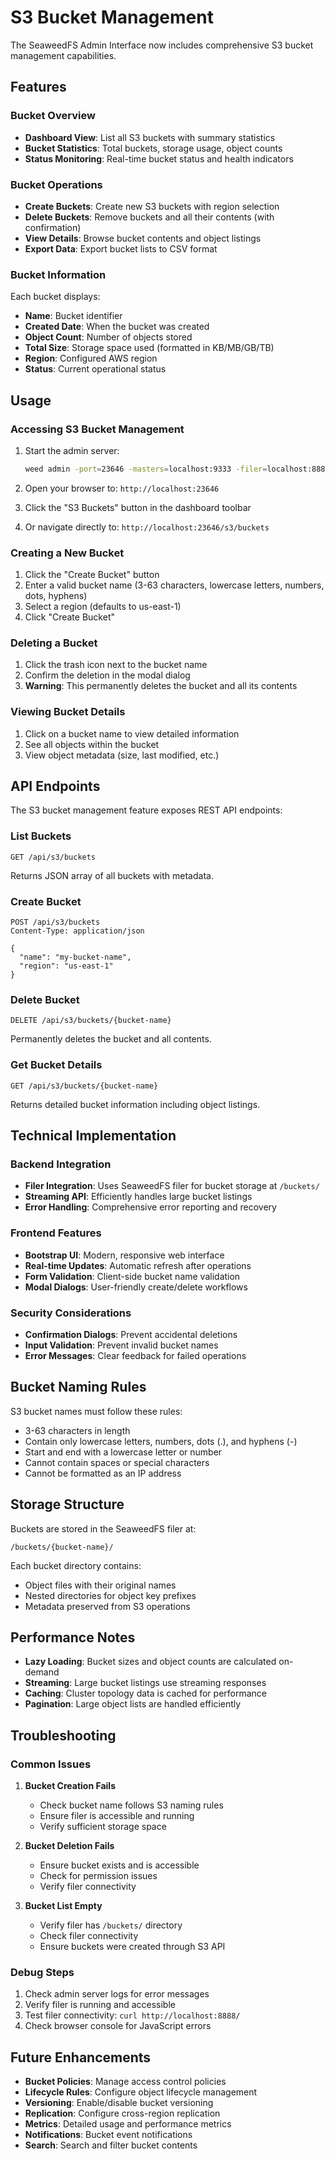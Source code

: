 # S3 Bucket Management

The SeaweedFS Admin Interface now includes comprehensive S3 bucket management capabilities.

## Features

### Bucket Overview
- **Dashboard View**: List all S3 buckets with summary statistics
- **Bucket Statistics**: Total buckets, storage usage, object counts
- **Status Monitoring**: Real-time bucket status and health indicators

### Bucket Operations
- **Create Buckets**: Create new S3 buckets with region selection
- **Delete Buckets**: Remove buckets and all their contents (with confirmation)
- **View Details**: Browse bucket contents and object listings
- **Export Data**: Export bucket lists to CSV format

### Bucket Information
Each bucket displays:
- **Name**: Bucket identifier
- **Created Date**: When the bucket was created
- **Object Count**: Number of objects stored
- **Total Size**: Storage space used (formatted in KB/MB/GB/TB)
- **Region**: Configured AWS region
- **Status**: Current operational status

## Usage

### Accessing S3 Bucket Management

1. Start the admin server:
   ```bash
   weed admin -port=23646 -masters=localhost:9333 -filer=localhost:8888
   ```

2. Open your browser to: `http://localhost:23646`

3. Click the "S3 Buckets" button in the dashboard toolbar

4. Or navigate directly to: `http://localhost:23646/s3/buckets`

### Creating a New Bucket

1. Click the "Create Bucket" button
2. Enter a valid bucket name (3-63 characters, lowercase letters, numbers, dots, hyphens)
3. Select a region (defaults to us-east-1)
4. Click "Create Bucket"

### Deleting a Bucket

1. Click the trash icon next to the bucket name
2. Confirm the deletion in the modal dialog
3. **Warning**: This permanently deletes the bucket and all its contents

### Viewing Bucket Details

1. Click on a bucket name to view detailed information
2. See all objects within the bucket
3. View object metadata (size, last modified, etc.)

## API Endpoints

The S3 bucket management feature exposes REST API endpoints:

### List Buckets
```
GET /api/s3/buckets
```
Returns JSON array of all buckets with metadata.

### Create Bucket
```
POST /api/s3/buckets
Content-Type: application/json

{
  "name": "my-bucket-name",
  "region": "us-east-1"
}
```

### Delete Bucket
```
DELETE /api/s3/buckets/{bucket-name}
```
Permanently deletes the bucket and all contents.

### Get Bucket Details
```
GET /api/s3/buckets/{bucket-name}
```
Returns detailed bucket information including object listings.

## Technical Implementation

### Backend Integration
- **Filer Integration**: Uses SeaweedFS filer for bucket storage at `/buckets/`
- **Streaming API**: Efficiently handles large bucket listings
- **Error Handling**: Comprehensive error reporting and recovery

### Frontend Features
- **Bootstrap UI**: Modern, responsive web interface
- **Real-time Updates**: Automatic refresh after operations
- **Form Validation**: Client-side bucket name validation
- **Modal Dialogs**: User-friendly create/delete workflows

### Security Considerations
- **Confirmation Dialogs**: Prevent accidental deletions
- **Input Validation**: Prevent invalid bucket names
- **Error Messages**: Clear feedback for failed operations

## Bucket Naming Rules

S3 bucket names must follow these rules:
- 3-63 characters in length
- Contain only lowercase letters, numbers, dots (.), and hyphens (-)
- Start and end with a lowercase letter or number
- Cannot contain spaces or special characters
- Cannot be formatted as an IP address

## Storage Structure

Buckets are stored in the SeaweedFS filer at:
```
/buckets/{bucket-name}/
```

Each bucket directory contains:
- Object files with their original names
- Nested directories for object key prefixes
- Metadata preserved from S3 operations

## Performance Notes

- **Lazy Loading**: Bucket sizes and object counts are calculated on-demand
- **Streaming**: Large bucket listings use streaming responses
- **Caching**: Cluster topology data is cached for performance
- **Pagination**: Large object lists are handled efficiently

## Troubleshooting

### Common Issues

1. **Bucket Creation Fails**
   - Check bucket name follows S3 naming rules
   - Ensure filer is accessible and running
   - Verify sufficient storage space

2. **Bucket Deletion Fails**
   - Ensure bucket exists and is accessible
   - Check for permission issues
   - Verify filer connectivity

3. **Bucket List Empty**
   - Verify filer has `/buckets/` directory
   - Check filer connectivity
   - Ensure buckets were created through S3 API

### Debug Steps

1. Check admin server logs for error messages
2. Verify filer is running and accessible
3. Test filer connectivity: `curl http://localhost:8888/`
4. Check browser console for JavaScript errors

## Future Enhancements

- **Bucket Policies**: Manage access control policies
- **Lifecycle Rules**: Configure object lifecycle management
- **Versioning**: Enable/disable bucket versioning
- **Replication**: Configure cross-region replication
- **Metrics**: Detailed usage and performance metrics
- **Notifications**: Bucket event notifications
- **Search**: Search and filter bucket contents 